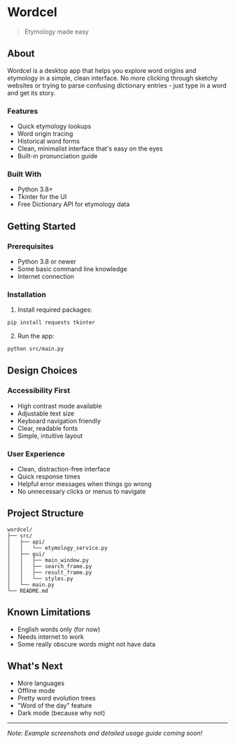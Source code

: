 # Wordcel

> Etymology made easy

## About
Wordcel is a desktop app that helps you explore word origins and etymology in a simple, clean interface. No more clicking through sketchy websites or trying to parse confusing dictionary entries - just type in a word and get its story.

### Features
- Quick etymology lookups
- Word origin tracing
- Historical word forms
- Clean, minimalist interface that's easy on the eyes
- Built-in pronunciation guide

### Built With
- Python 3.8+
- Tkinter for the UI
- Free Dictionary API for etymology data

## Getting Started

### Prerequisites
- Python 3.8 or newer
- Some basic command line knowledge
- Internet connection

### Installation
1. Install required packages:
```bash
pip install requests tkinter
```

2. Run the app:
```bash
python src/main.py
```

## Design Choices

### Accessibility First
- High contrast mode available
- Adjustable text size
- Keyboard navigation friendly
- Clear, readable fonts
- Simple, intuitive layout

### User Experience
- Clean, distraction-free interface
- Quick response times
- Helpful error messages when things go wrong
- No unnecessary clicks or menus to navigate

## Project Structure
```
wordcel/
├── src/
│   ├── api/
│   │   └── etymology_service.py
│   ├── gui/
│   │   ├── main_window.py
│   │   ├── search_frame.py
│   │   ├── result_frame.py
│   │   └── styles.py
│   └── main.py
└── README.md
```

## Known Limitations
- English words only (for now)
- Needs internet to work
- Some really obscure words might not have data

## What's Next
- More languages
- Offline mode
- Pretty word evolution trees
- "Word of the day" feature
- Dark mode (because why not)

---

*Note: Example screenshots and detailed usage guide coming soon!*
